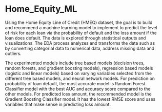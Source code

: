 # Home_Equity_ML

Using the Home Equity Line of Credit (HMEQ) dataset, the goal is to build and recommend a machine learning model to implement to predict the level of risk for each loan via the probability of default and the loss amount if the loan does default. The data is explored through statistical outputs and visualizations. The EDA process analyzes and transforms the data such as by converting categorial data to numerical data, address missing data and outliers. 

The experimented models include tree based models (decision trees, random forests, and gradient boosting models), regression based models (logistic and linear models) based on varying variables selected from the different tree based models, and neural network models. For prediction on probability of loan default, the most accurate model is Random Forest Classifier model with the best AUC and accuracy score compared to the other models. For predicted loss amount, the recommended model is the Gradient Boosting Classifier model. It has the lowest RMSE score and uses variables that make sense in predicting loss amount. 
